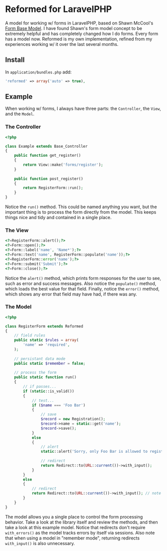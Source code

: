 # Reformed for LaravelPHP #

A model for working w/ forms in LaravelPHP, based on Shawn McCool's [Form Base Model](https://github.com/ShawnMcCool/laravel-form-base-model).  I have found Shawn's form model concept to be extremely helpful and has completely changed how I do forms.  Every form has a model now.  Reformed is my own implementation, refined from my experiences working w/ it over the last several months.

## Install ##

In ``application/bundles.php`` add:

```php
'reformed' => array('auto' => true),
```

## Example ##

When working w/ forms, I always have three parts:  the ``Controller``, the ``View``, and the ``Model``.

### The Controller ###

```php
<?php

class Example extends Base_Controller
{
	public function get_register()
	{
		return View::make('forms/register');
	}
	
	public function post_register()
	{
		return RegisterForm::run();
	}
}
```

Notice the ``run()`` method.  This could be named anything you want, but the important thing is to process the form directly from the model.  This keeps things nice and tidy and contained in a single place.

### The View ###

```php
<?=RegisterForm::alert();?>
<?=Form::open();?>
<?=Form::label('name', 'Name*');?>
<?=Form::text('name', RegisterForm::populate('name'));?>
<?=RegisterForm::error('name');?>
<?=Form::submit('Submit');?>
<?=Form::close();?>
```

Notice the ``alert()`` method, which prints form responses for the user to see, such as error and success messages.  Also notice the ``populate()`` method, which loads the best value for that field.  Finally, notice the ``error()`` method, which shows any error that field may have had, if there was any.

### The Model ###

```php
<?php

class RegisterForm extends Reformed
{
	// field rules
	public static $rules = array(
		'name' => 'required',
	);
	
	// persistant data mode
	public static $remember = false;
	
	// process the form
	public static function run()
	{
		// if passes...
		if (static::is_valid())
		{
			// test...
			if ($name === 'Foo Bar')
			{
				// save
				$record = new Registration();
				$record->name = static::get('name');
				$record->save();
			}
			else
			{
				// alert
				static::alert('Sorry, only Foo Bar is allowed to register.', 'red');
				
				// redirect
				return Redirect::to(URL::current())->with_input();
			}
		}
		else
		{
			// redirect
			return Redirect::to(URL::current())->with_input(); // note with_errors() isn't needed
		}
	}
}
```

The model allows you a single place to control the form processing behavior.  Take a look at the library itself and review the methods, and then take a look at this example model.  Notice that redirects don't require ``with_errors()`` as the model tracks errors by itself via sessions.  Also note that when using a model in "remember mode", returning redirects ``with_input()`` is also unnecessary.